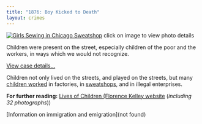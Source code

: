 ```yaml
---
title: "1876: Boy Kicked to Death"
layout: crimes
---
```


[![Girls Sewing in Chicago Sweatshop](/img/crimes/torchlight/47.jpg)](/historical/timeline/1903/47/)
click on image to view photo details

Children were present on the street, especially children of the poor and the workers, in ways which we would not recognize.

[View case details...](/database/70/)

Children not only lived on the streets, and played on the streets, but many [children worked](/pdf/crimes/torchlight/HH.03.pdf) in factories, in [sweatshops](/img/timeline/1903/large/47.jpg), and in illegal enterprises.

**For further reading:**
   [Lives of Children (Florence Kelley website](http://florencekelley.northwestern.edu/historical/children/) (*including 32 photographs*))

   [Information on immigration and emigration](not found)
